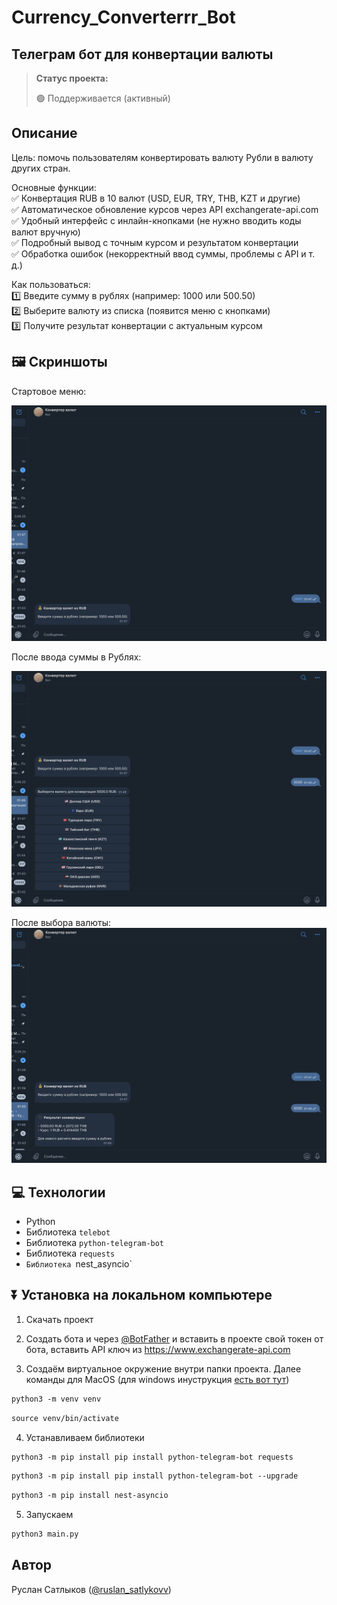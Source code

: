 # Currency_Converterrr_Bot
<h2>Телеграм бот для конвертации валюты</h2>

> **Статус проекта:**
>
> 🟢 Поддерживается (активный) 

## Описание
Цель: помочь пользователям конвертировать валюту Рубли в валюту других стран.

Основные функции:  
✅ Конвертация RUB в 10 валют (USD, EUR, TRY, THB, KZT и другие)  
✅ Автоматическое обновление курсов через API exchangerate-api.com  
✅ Удобный интерфейс с инлайн-кнопками (не нужно вводить коды валют вручную)  
✅ Подробный вывод с точным курсом и результатом конвертации  
✅ Обработка ошибок (некорректный ввод суммы, проблемы с API и т. д.)

Как пользоваться:  
1️⃣ Введите сумму в рублях (например: 1000 или 500.50)  
2️⃣ Выберите валюту из списка (появится меню с кнопками)  
3️⃣ Получите результат конвертации с актуальным курсом

## 🖼 Скриншоты

Стартовое меню:

![image](https://raw.githubusercontent.com/RuslanSatlykov/Currency_Converterrr_Bot/refs/heads/main/first.jpg)

После ввода суммы в Рублях:

![image](https://raw.githubusercontent.com/RuslanSatlykov/Currency_Converterrr_Bot/refs/heads/main/second.jpg)

После выбора валюты:
![image](https://raw.githubusercontent.com/RuslanSatlykov/Currency_Converterrr_Bot/refs/heads/main/third.jpg)

## 💻 Технологии

* Python
* Библиотека `telebot`
* Библиотека `python-telegram-bot`
* Библиотека `requests`
* `Библиотека `nest_asyncio`
  
## ⏬ Установка на локальном компьютере

1. Скачать проект
   
2. Создать бота и через [@BotFather](https://t.me/BotFather) и вставить в проекте свой токен от бота, вставить API ключ из https://www.exchangerate-api.com

3. Создаём виртуальное окружение внутри папки проекта.
Далее команды для MacOS (для windows инуструкция [есть вот тут](https://realpython.com/python-virtual-environments-a-primer/#create-it))

``` markdown
python3 -m venv venv
```

``` markdown
source venv/bin/activate
```
4. Устанавливаем библиотеки

``` markdown
python3 -m pip install pip install python-telegram-bot requests
```

``` markdown
python3 -m pip install pip install python-telegram-bot --upgrade
```

``` markdown
python3 -m pip install nest-asyncio
```

5. Запускаем
``` markdown
python3 main.py
```

## Автор

Руслан Сатлыков ([@ruslan_satlykovv](https://t.me/ruslan_satlykovv))
